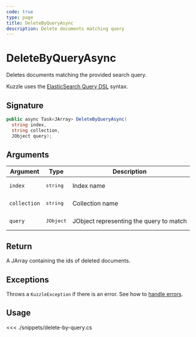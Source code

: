 ```yaml
---
code: true
type: page
title: DeleteByQueryAsync
description: Delete documents matching query
---
```


# DeleteByQueryAsync

Deletes documents matching the provided search query.

Kuzzle uses the [ElasticSearch Query DSL](https://www.elastic.co/guide/en/elasticsearch/reference/5.6/query-dsl.html) syntax.

## Signature

```csharp
public async Task<JArray> DeleteByQueryAsync(
  string index, 
  string collection, 
  JObject query);

```

## Arguments

| Argument     | Type                                 | Description                             |
| ------------ | ------------------------------------ | --------------------------------------- |
| `index`      | <pre>string</pre>        | Index name                              |
| `collection` | <pre>string</pre>        | Collection name                         |
| `query`      | <pre>JObject</pre>        | JObject representing the query to match |


## Return

A JArray containing the ids of deleted documents.

## Exceptions

Throws a `KuzzleException` if there is an error. See how to [handle errors](/sdk/csharp/1/essentials/error-handling).

## Usage

<<< ./snippets/delete-by-query.cs
